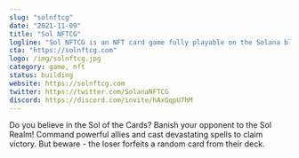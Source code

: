 ```yaml
---
slug: "solnftcg"
date: "2021-11-09"
title: "Sol NFTCG"
logline: "Sol NFTCG is an NFT card game fully playable on the Solana blockchain."
cta: "https://solnftcg.com"
logo: /img/solnftcg.jpg
category: game, nft
status: building
website: https://solnftcg.com
twitter: https://twitter.com/SolanaNFTCG
discord: https://discord.com/invite/hAxGqpU7hM
---
```


Do you believe in the
Sol of the Cards?
Banish your opponent to the Sol Realm! Command powerful allies and cast devastating spells to claim victory. But beware - the loser forfeits a random card from their deck.

